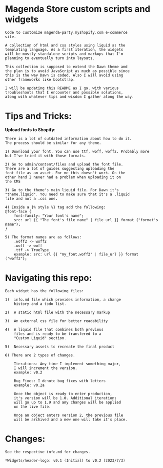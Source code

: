 # Magenda Store custom scripts and widgets

    Code to customize magenda-party.myshopify.com e-commerce
    site.

    A collection of html and css styles using liquid as the
    templating language. As a first iteration, the widgets
    will be mostly standalone scripts and markups that I'm 
    planning to eventually turn into layouts.

    This collection is supposed to extend the Dawn theme and
    the plan is to avoid JavaScript as much as possible since
    this is the way Dawn is coded. Also I will avoid using
    other frameworks like bootstrap.

    I will be updating this README as I go, with various
    troubleshoots that I encounter and possible solutions, 
    along with whatever tips and wisdom I gather along the way.


# Tips and Tricks:

**Upload fonts to Shopify:**

    There is a lot of outdated information about how to do it.
    The process should be similar for any theme.

    1) Download your font. You can use ttf, woff, woff2. Probably more
    but I've tried it with those formats.

    2) Go to admin/content/files and upload the font file.
    There are a lot of guides suggesting uploading the
    font file as an asset. For me this doesn't work. On the
    other hand I never had a problem when uploading it on 
    the CMS 

    3) Go to the theme's main liquid file. For Dawn it's
    "theme.liquid". You need to make sure that it's a .liquid
    file and not a .css one.

    4) Inside a {% style %} tag add the following:
    @font-face {
        font-family: "Your font's name";
        src: url {{ "The font's file name" | file_url }} format ("format's name");
    }

    5) The format names are as follows:
        .woff2 -> woff2
        .woff -> woff
        .ttf -> TrueType
        example: src: url {{ "my_font.woff2" | file_url }} format ("woff2");


# Navigating this repo:

    Each widget has the following files:

    1)  info.md file which provides information, a change
        history and a todo list.

    2)  A static html file with the necessary markup

    3)  An external css file for better readability

    4)  A liquid file that combines both previous 
        files and is ready to be transfered to a 
        "Custom Liquid" section.

    5)  Necessary assets to recreate the final product

    6) There are 2 types of changes. 

        Iterations: Any time I implement something major,
        I will increment the version.
        example: v0.2

        Bug Fixes: I denote bug fixes with letters
        example: v0.2a

        Once the object is ready to enter production,
        it's version will be 1.0. Additional iterations
        will go up to 1.9 and any changes will be applied
        on the live file.

        Once an object enters version 2, the previous file
        will be archived and a new one will take it's place.



# Changes:

    See the respective info.md for changes.

    *Widgets/header-logo: v0.1 (Initial) to v0.2 (2023/7/3)